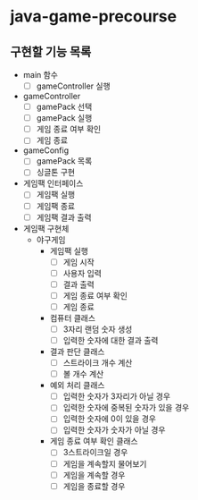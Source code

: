 # java-game-precourse

## 구현할 기능 목록

- main 함수
    - [ ] gameController 실행
- gameController
    - [ ] gamePack 선택
    - [ ] gamePack 실행
    - [ ] 게임 종료 여부 확인
    - [ ] 게임 종료
- gameConfig
    - [ ] gamePack 목록
    - [ ] 싱글톤 구현
- 게임팩 인터페이스
    - [ ] 게임팩 실행
    - [ ] 게임팩 종료
    - [ ] 게임팩 결과 출력
- 게임팩 구현체
    - 야구게임
        - 게임팩 실행
            - [ ] 게임 시작
            - [ ] 사용자 입력
            - [ ] 결과 출력
            - [ ] 게임 종료 여부 확인
            - [ ] 게임 종료
        - 컴퓨터 클래스
            - [ ] 3자리 랜덤 숫자 생성
            - [ ] 입력한 숫자에 대한 결과 출력
        - 결과 판단 클래스
            - [ ] 스트라이크 개수 계산
            - [ ] 볼 개수 계산
        - 예외 처리 클래스
            - [ ] 입력한 숫자가 3자리가 아닐 경우
            - [ ] 입력한 숫자에 중복된 숫자가 있을 경우
            - [ ] 입력한 숫자에 0이 있을 경우
            - [ ] 입력한 숫자가 숫자가 아닐 경우
        - 게임 종료 여부 확인 클래스
            - [ ] 3스트라이크일 경우
            - [ ] 게임을 계속할지 물어보기
            - [ ] 게임을 계속할 경우
            - [ ] 게임을 종료할 경우

```
